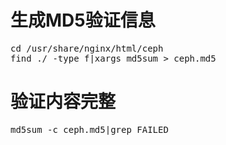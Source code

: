 # 生成MD5验证信息

<pre>
cd /usr/share/nginx/html/ceph
find ./ -type f|xargs md5sum > ceph.md5 
</pre>

# 验证内容完整

<pre>
md5sum -c ceph.md5|grep FAILED
</pre>

